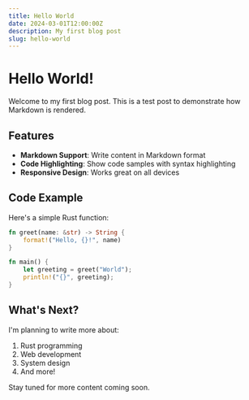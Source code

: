 ```yaml
---
title: Hello World
date: 2024-03-01T12:00:00Z
description: My first blog post
slug: hello-world
---
```


# Hello World!

Welcome to my first blog post. This is a test post to demonstrate how Markdown is rendered.

## Features

- **Markdown Support**: Write content in Markdown format
- **Code Highlighting**: Show code samples with syntax highlighting
- **Responsive Design**: Works great on all devices

## Code Example

Here's a simple Rust function:

```rust
fn greet(name: &str) -> String {
    format!("Hello, {}!", name)
}

fn main() {
    let greeting = greet("World");
    println!("{}", greeting);
}
```

## What's Next?

I'm planning to write more about:

1. Rust programming
2. Web development
3. System design
4. And more!

Stay tuned for more content coming soon.